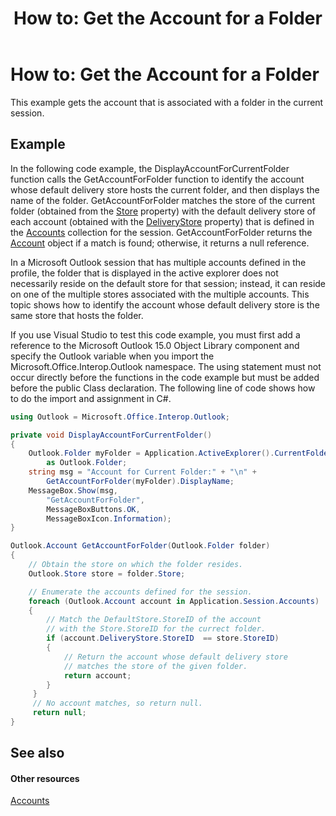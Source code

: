 ﻿---
title: 'How to: Get the Account for a Folder'
TOCTitle: 'How to: Get the Account for a Folder'
ms:assetid: 3706be15-f746-4d0d-9ffe-d6f46b2004dc
ms:mtpsurl: https://msdn.microsoft.com/en-us/library/Ff184600(v=office.15)
ms:contentKeyID: 55119793
ms.date: 07/24/2014
mtps_version: v=office.15
dev_langs:
- csharp
---

# How to: Get the Account for a Folder

This example gets the account that is associated with a folder in the current session.

## Example

In the following code example, the DisplayAccountForCurrentFolder function calls the GetAccountForFolder function to identify the account whose default delivery store hosts the current folder, and then displays the name of the folder. GetAccountForFolder matches the store of the current folder (obtained from the [Store](https://msdn.microsoft.com/en-us/library/bb612742\(v=office.15\)) property) with the default delivery store of each account (obtained with the [DeliveryStore](https://msdn.microsoft.com/en-us/library/ff185090\(v=office.15\)) property) that is defined in the [Accounts](https://msdn.microsoft.com/en-us/library/bb646328\(v=office.15\)) collection for the session. GetAccountForFolder returns the [Account](https://msdn.microsoft.com/en-us/library/bb645103\(v=office.15\)) object if a match is found; otherwise, it returns a null reference.

In a Microsoft Outlook session that has multiple accounts defined in the profile, the folder that is displayed in the active explorer does not necessarily reside on the default store for that session; instead, it can reside on one of the multiple stores associated with the multiple accounts. This topic shows how to identify the account whose default delivery store is the same store that hosts the folder.

If you use Visual Studio to test this code example, you must first add a reference to the Microsoft Outlook 15.0 Object Library component and specify the Outlook variable when you import the Microsoft.Office.Interop.Outlook namespace. The using statement must not occur directly before the functions in the code example but must be added before the public Class declaration. The following line of code shows how to do the import and assignment in C\#.

``` csharp
using Outlook = Microsoft.Office.Interop.Outlook;
```

``` csharp
private void DisplayAccountForCurrentFolder()
{
    Outlook.Folder myFolder = Application.ActiveExplorer().CurrentFolder 
        as Outlook.Folder;
    string msg = "Account for Current Folder:" + "\n" +
        GetAccountForFolder(myFolder).DisplayName;
    MessageBox.Show(msg,
        "GetAccountForFolder",
        MessageBoxButtons.OK,
        MessageBoxIcon.Information);
}

Outlook.Account GetAccountForFolder(Outlook.Folder folder)
{
    // Obtain the store on which the folder resides.
    Outlook.Store store = folder.Store;

    // Enumerate the accounts defined for the session.
    foreach (Outlook.Account account in Application.Session.Accounts)
    {
        // Match the DefaultStore.StoreID of the account
        // with the Store.StoreID for the currect folder.
        if (account.DeliveryStore.StoreID  == store.StoreID)
        {
            // Return the account whose default delivery store
            // matches the store of the given folder.
            return account;
        }
     }
     // No account matches, so return null.
     return null;
}
```

## See also

#### Other resources

[Accounts](accounts.md)

